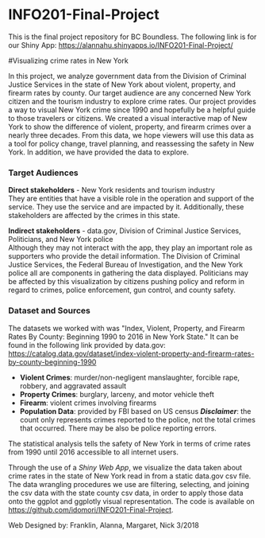 # INFO201-Final-Project
This is the final project repository for BC Boundless. The following link is for our Shiny App: https://alannahu.shinyapps.io/INFO201-Final-Project/

#Visualizing crime rates in New York

In this project, we analyze government data from the Division of Criminal Justice Services in the state of New York about violent, property, and firearm rates by county. Our target audience are any concerned New York citizen and the tourism industry to explore crime rates. Our project provides a way to visual New York crime since 1990 and hopefully be a helpful guide to those travelers or citizens. We created a visual interactive map of New York to show the difference of violent, property, and firearm crimes over a nearly three decades. From this data, we hope viewers will use this data as a tool for policy change, travel planning, and reassessing the safety in New York. In addition, we have provided the data to explore.

### Target Audiences  
__Direct stakeholders__ - New York residents and tourism industry  
They are entities that have a visible role in the operation and support of the service. They use the service and are impacted by it. Additionally, these stakeholders are affected by the crimes in this state.

__Indirect stakeholders__ - data.gov, Division of Criminal Justice Services, Politicians, and New York police  
Although they may not interact with the app, they play an important role as supporters who provide the detail information. The Division of Criminal Justice Services, the Federal Bureau of Investigation, and the New York police all are components in gathering the data displayed. Politicians may be affected by this visualization by citizens pushing policy and reform in regard to crimes, police enforcement, gun control, and county safety.

### Dataset and Sources  
The datasets we worked with was "Index, Violent, Property, and Firearm Rates By County: Beginning 1990 to 2016 in New York State." It can be found in the following link provided by data.gov:
https://catalog.data.gov/dataset/index-violent-property-and-firearm-rates-by-county-beginning-1990

* __Violent Crimes__: murder/non-negligent manslaughter, forcible rape, robbery, and aggravated assault  
* __Property Crimes__: burglary, larceny, and motor vehicle theft  
* __Firearm__: violent crimes involving firearms  
* __Population Data__: provided by FBI based on US census
___Disclaimer___: the count only represents crimes reported to the police, not the total crimes that occurred. There may be also be police reporting errors.  

The statistical analysis tells the safety of New York in terms of crime rates from 1990 until 2016 accessible to all internet users.  

Through the use of a _Shiny Web App_, we visualize the data taken about crime rates in the state of New York read in from a static data.gov csv file. The data wrangling procedures we use are filtering, selecting, and joining the csv data with the state county csv data, in order to apply those data onto the ggplot and ggplotly visual representation.
The code is available on https://github.com/idomori/INFO201-Final-Project.  

Web Designed by: Franklin, Alanna, Margaret, Nick 3/2018
